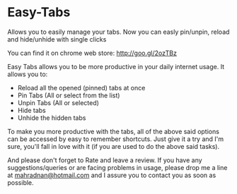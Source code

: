 # Easy-Tabs
Allows you to easily manage your tabs. Now you can easly pin/unpin, reload and hide/unhide with single clicks

You can find it on chrome web store: http://goo.gl/2ozTBz

Easy Tabs allows you to be more productive in your daily internet usage. It allows you to:

- Reload all the opened (pinned) tabs at once
- Pin Tabs (All or select from the list)
- Unpin Tabs (All or selected)
- Hide tabs
- Unhide the hidden tabs

To make you more productive with the tabs, all of the above said options can be accessed by easy to remember shortcuts. Just give it a try and I'm sure, you'll fall in love with it (if you are used to do the above said tasks).

And please don't forget to Rate and leave a review. If you have any suggestions/queries or are facing problems in usage, please drop me a line at mahradnan@hotmail.com and I assure you to contact you as soon as possible.